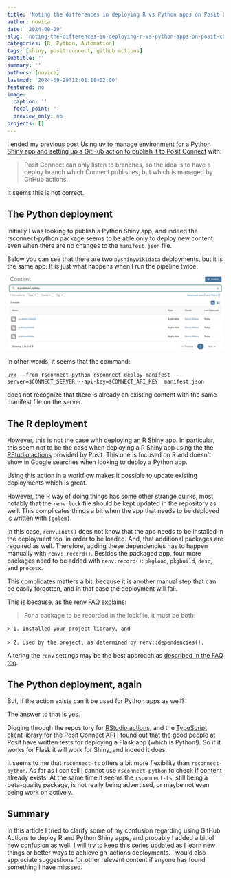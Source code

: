 ```yaml
---
title: 'Noting the differences in deploying R vs Python apps on Posit Connect'
author: novica
date: '2024-09-29'
slug: 'noting-the-differences-in-deploying-r-vs-python-apps-on-posit-connect'
categories: [R, Python, Automation]
tags: [shiny, posit connect, github actions]
subtitle: ''
summary: ''
authors: [novica]
lastmod: '2024-09-29T12:01:18+02:00'
featured: no
image:
  caption: ''
  focal_point: ''
  preview_only: no
projects: []
---
```


I ended my previous post [Using uv to manage environment for a Python Shiny app and setting up a GitHub action 
  to publish it to Posit Connect](/post/using-uv-to-manage-environment-for-a-python-shiny-app-and-set-up-a-workflow-to-publish-it-to-posit-connect/) with:
  
  > Posit Connect can only listen to branches, so the idea is to have a deploy branch which Connect publishes, but which is managed by GitHub actions.

It seems this is not correct.

## The Python deployment

Initially I was looking to publish a Python Shiny app, and indeed the rsconnect-python package seems to be able only to deploy new content even when there are no changes to the `manifest.json` file. 

Below you can see that there are two `pyshinywikidata` deployments, but it is the same app. It is just what happens when I run the pipeline twice.

![Posit Connect content](images/Screenshot_20240928_212347.png)

In other words, it seems that the command:

```
uvx --from rsconnect-python rsconnect deploy manifest --server=$CONNECT_SERVER --api-key=$CONNECT_API_KEY  manifest.json
```

does not recognize that there is already an existing content with the same manifest file on the server.

## The R deployment

However, this is not the case with deploying an R Shiny app. In particular, this seem not to be the case when deploying a R Shiny app using the the [RStudio actions](https://solutions.posit.co/operations/deploy-methods/ci-cd/github-actions/) provided by Posit. This one is focused on R and doesn't show in Google searches when looking to deploy a Python app.

Using this action in a workflow makes it possible to update existing deployments which is great.

However, the R way of doing things has some other strange quirks, most notably that the `renv.lock` file should be kept updated in the repository as well. This complicates things a bit when the app that needs to be deployed is written with `{golem}`. 

In this case, `renv.init()` does not know that the app needs to be installed in the deployment too, in order to be loaded. And, that additional packages are required as well. Therefore, adding these dependencies has to happen manually with `renv::record()`. Besides the packaged app, four more packages need to be added with `renv.record()`: `pkgload`, `pkgbuild`, `desc`, and `procesx`.

This complicates matters a bit, because it is another manual step that can be easily forgotten, and in that case the deployment will fail.

This is because, as [the renv FAQ explains](https://rstudio.github.io/renv/articles/faq.html):

> For a package to be recorded in the lockfile, it must be both:

    > 1. Installed your project library, and

    > 2. Used by the project, as determined by renv::dependencies().

Altering the `renv` settings may be the best approach as [described in the FAQ too](https://rstudio.github.io/renv/articles/faq.html#capturing-explicit-dependencies).


## The Python deployment, again

But, if the action exists can it be used for Python apps as well?

The answer to that is yes. 

Digging through the repository for [RStudio actions](https://github.com/rstudio/actions), and the [TypeScript client library for the Posit Connect API](https://github.com/rstudio/rsconnect-ts) I found out that the good people at Posit have written tests for deploying a Flask app (which is Python!). So if it works for Flask it will work for Shiny, and indeed it does.

It seems to me that `rsconnect-ts` offers a bit more flexibility than `rsconnect-python`. As far as I can tell I cannot use `rsconnect-python` to check if content already exists. At the same time it seems the `rsconnect-ts`, still being a beta-quality package, is not really being advertised, or maybe not even being work on actively. 


## Summary
In this article I tried to clarify some of my confusion regarding using GitHub Actions to deploy R and Python Shiny apps, and probably I added a bit of new confusion as well. I will try to keep this series updated as I learn new things or better ways to achieve gh-actions deployments. I would also appreciate suggestions for other relevant content if anyone has found something I have misssed.